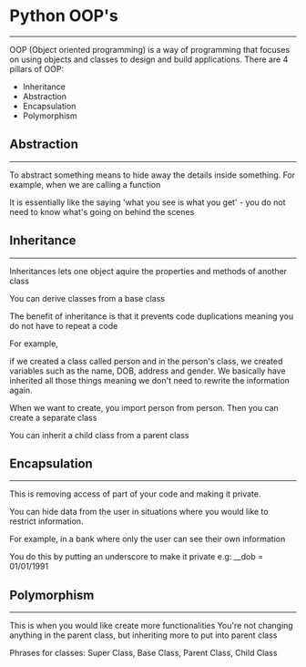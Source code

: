 # Python OOP's 

---

OOP (Object oriented programming) is a way of programming that focuses on using objects and classes to design and build applications. There are 4 pillars of OOP:
 
- Inheritance 
- Abstraction
- Encapsulation
- Polymorphism

## Abstraction

---
To abstract something means to hide away the details inside something. For example, when we are calling a function

It is essentially like the saying 'what you see is what you get' - you do not need to know what's going on behind the scenes

## Inheritance 

---

Inheritances lets one object aquire the properties and methods of another class 

You can derive classes from a base class 

The benefit of inheritance is that it prevents code duplications meaning you do not have to repeat a code

For example, 

if we created a class called person and in the person's class, we created variables such as the name, DOB, address and gender. We basically have inherited all those things meaning we don't need to rewrite the information again.

When we want to create, you import person from person. Then you can create a separate class

You can inherit a child class from a parent class
  
## Encapsulation 

---

This is removing access of part of your code and making it private.

You can hide data from the user in situations where you would like to restrict information.

For example, in a bank where only the user can see their own information

You do this by putting an underscore to make it private e.g:
__dob = 01/01/1991


## Polymorphism 

--- 
This is when you would like create more functionalities 
You're not changing anything in the parent class, but inheriting more to put into parent class 

Phrases for classes: Super Class, Base Class, Parent Class, Child Class



